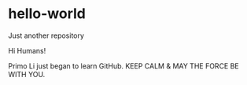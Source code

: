 # hello-world
Just another repository

Hi Humans!

Primo Li just began to learn GitHub.
KEEP CALM & MAY THE FORCE BE WITH YOU.

